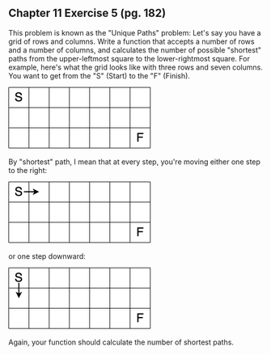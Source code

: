 ## Chapter 11 Exercise 5 (pg. 182)

This problem is known as the "Unique Paths" problem: Let's say you have a grid of rows and columns. Write a function
that accepts a number of rows and a number of columns, and calculates the number of possible "shortest" paths from the
upper-leftmost square to the lower-rightmost square. For example, here's what the grid looks like with three rows and
seven columns. You want to get from the "S" (Start) to the "F" (Finish).

![7x3 grid example](grid_example.png "7x3 Grid")

By "shortest" path, I mean that at every step, you're moving either one step to the right:

![One step right example](one_step_right.png "One step right")

or one step downward:

![One step down example](one_step_down.png "One step down")

Again, your function should calculate the number of shortest paths.

